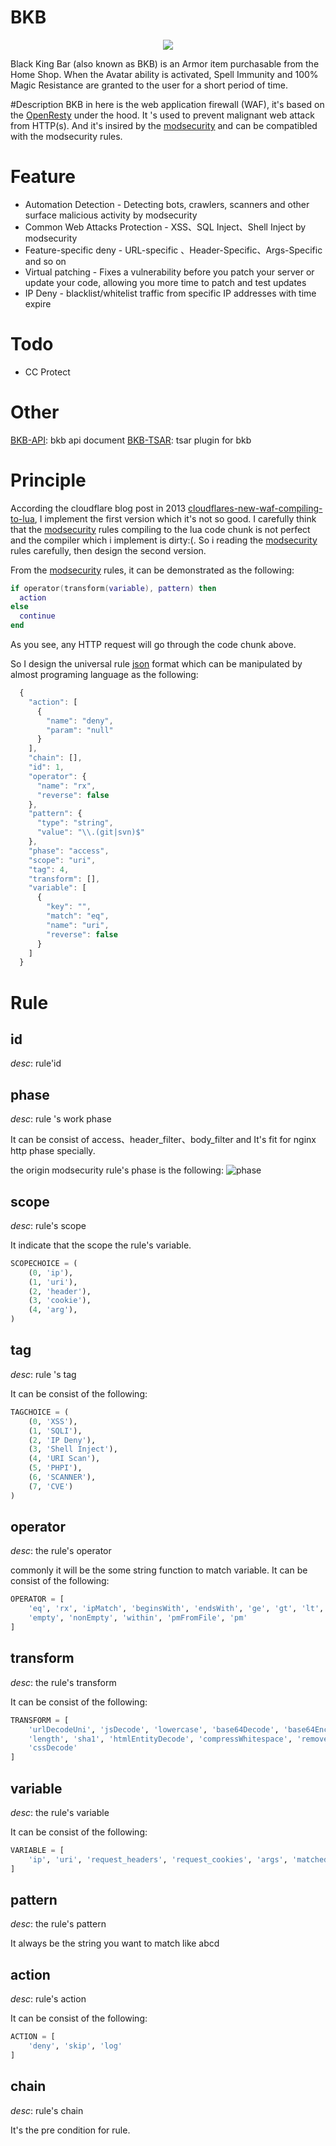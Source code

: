 [modsecurity]: https://www.modsecurity.org
[openresty]: https://github.com/openresty
[json]: http://www.json.org
[BKB-API]: https://github.com/x-v8/bkb/blob/master/docs/API.md
[BKB-TSAR]: https://github.com/detailyang/tsar-bkb.git

# BKB
<p align="center">
<img src="https://github.com/x-v8/bkb/blob/master/docs/Black_King_Bar_icon.png" />
</p>
Black King Bar (also known as BKB) is an Armor item purchasable from the Home Shop. When the Avatar ability is activated, Spell Immunity and 100% Magic Resistance are granted to the user for a short period of time.


#Description
BKB in here is the web application firewall (WAF), it's based on the [OpenResty] under the hood.
It 's used to prevent malignant web attack from HTTP(s). And it's insired by the [modsecurity] and can be compatibled with the modsecurity rules.


# Feature

* Automation Detection - Detecting bots, crawlers, scanners and other surface malicious activity by modsecurity
* Common Web Attacks Protection - XSS、SQL Inject、Shell Inject by modsecurity
* Feature-specific deny - URL-specific 、Header-Specific、Args-Specific and so on
* Virtual patching - Fixes a vulnerability before you patch your server or update your code, allowing
you more time to patch and test updates
* IP Deny - blacklist/whitelist traffic from specific IP addresses with time expire


# Todo

* CC Protect

# Other

[BKB-API]: bkb api document
[BKB-TSAR]: tsar plugin for bkb

# Principle

According the cloudflare blog post in 2013 [cloudflares-new-waf-compiling-to-lua](https://blog.cloudflare.com/cloudflares-new-waf-compiling-to-lua/), I implement the first version which it's not so good. I carefully think that the [modsecurity] rules compiling to the lua code chunk is not perfect and the compiler which i implement is dirty:(. So i reading the [modsecurity] rules carefully, then design the second version.

From the [modsecurity] rules, it can be demonstrated as the following:

````lua
if operator(transform(variable), pattern) then
  action
else
  continue
end
````
As you see, any HTTP request will go through the code chunk above.

So I design the universal rule [json] format which can be manipulated by almost programing language as the following:
````javascript
  {
    "action": [
      {
        "name": "deny",
        "param": "null"
      }
    ],
    "chain": [],
    "id": 1,
    "operator": {
      "name": "rx",
      "reverse": false
    },
    "pattern": {
      "type": "string",
      "value": "\\.(git|svn)$"
    },
    "phase": "access",
    "scope": "uri",
    "tag": 4,
    "transform": [],
    "variable": [
      {
        "key": "",
        "match": "eq",
        "name": "uri",
        "reverse": false
      }
    ]
  }
````

# Rule

## id
*desc*: rule'id


## phase
*desc*: rule 's work phase

It can be consist of access、header_filter、body_filter and It's fit for nginx http phase specially.

the origin modsecurity rule's phase is the following:
![phase](https://github.com/x-v8/bkb/blob/master/docs/modsecurity.jpeg)


## scope
*desc*: rule's scope

It indicate that the scope the rule's variable.

````python
SCOPECHOICE = (
    (0, 'ip'),
    (1, 'uri'),
    (2, 'header'),
    (3, 'cookie'),
    (4, 'arg'),
)
````


## tag
*desc*: rule 's tag

It can be consist of the following:

````python
TAGCHOICE = (
    (0, 'XSS'),
    (1, 'SQLI'),
    (2, 'IP Deny'),
    (3, 'Shell Inject'),
    (4, 'URI Scan'),
    (5, 'PHPI'),
    (6, 'SCANNER'),
    (7, 'CVE')
)
````

## operator
*desc*: the rule's operator

commonly it will be the some string function to match variable. It can be consist of the following:
````python
OPERATOR = [
    'eq', 'rx', 'ipMatch', 'beginsWith', 'endsWith', 'ge', 'gt', 'lt', 'le',
    'empty', 'nonEmpty', 'within', 'pmFromFile', 'pm'
]
````

## transform
*desc*: the rule's transform

It can be consist of the following:
````python
TRANSFORM = [
    'urlDecodeUni', 'jsDecode', 'lowercase', 'base64Decode', 'base64Encode',
    'length', 'sha1', 'htmlEntityDecode', 'compressWhitespace', 'removeWhitespace',
    'cssDecode'
]
````

## variable
*desc*: the rule's variable

It can be consist of the following:
````python
VARIABLE = [
    'ip', 'uri', 'request_headers', 'request_cookies', 'args', 'matched_var'
]
````

## pattern
*desc*: the rule's pattern

It always be the string you want to match like abcd


## action
*desc*: rule's action

It can be consist of the following:
````python
ACTION = [
    'deny', 'skip', 'log'
]
````

## chain
*desc*: rule's chain

It's the pre condition for rule.

